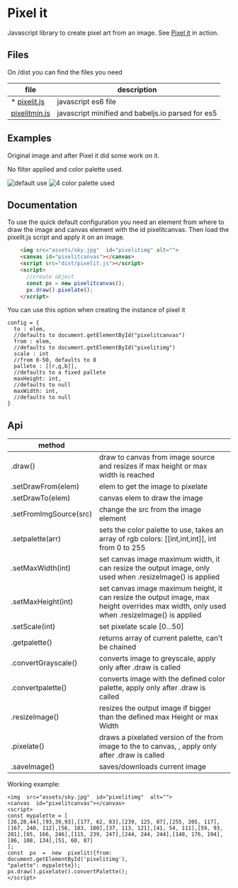 # Pixel it
Javascript library to create pixel art from an image.
See [Pixel it](https://pages.github.com/#tryit) in action.

## Files

On /dist you can find the files you need

| file | description  |
|--|--|
|  * [pixelit.js](https://raw.githubusercontent.com/giventofly/pixelit/master/dist/pixelit.js) | javascript es6 file |
| [pixelitmin.js](https://raw.githubusercontent.com/giventofly/pixelit/master/dist/pixelitmin.js) | javascript minified and babeljs.io parsed for es5 |


## Examples

Original image and after Pixel it did some work on it.

No filter applied and color palette used. 

![default use](https://giventofly.github.io/pixelit/assets/px-normal.jpg)
![4 color palette used](https://giventofly.github.io/pixelit/assets/px-palette4c.jpg)

## Documentation

To use the quick default configuration you need an element from where to draw the image and canvas element with the id pixelitcanvas. Then load the pixelit.js script and apply it on an image.
```html
    <img src="assets/sky.jpg"  id="pixelitimg" alt="">
    <canvas id="pixelitcanvas"></canvas>
    <script src="dist/pixelit.js"></script>
    <script>
      //create object
      const px = new pixelitcanvas();
      px.draw().pixelate();
    </script>
```

You can use this option when creating the instance of pixel it

    config = {
      to : elem,
      //defaults to document.getElementById("pixelitcanvas")
      from : elem, 
      //defaults to document.getElementById("pixelitimg")
      scale : int 
      //from 0-50, defaults to 8
      pallete : [[r,g,b]], 
      //defaults to a fixed pallete
      maxHeight: int, 
      //defaults to null
      maxWidth: int, 
      //defaults to null
    }

## Api



|method |  |
|--|--|
|.draw()  | draw to canvas from image source and resizes if max height or max width is reached |.hideFromImg()| hides the from image element, is applied on object creation|
|.setDrawFrom(elem)| elem to get the image to pixelate|
|.setDrawTo(elem)| canvas elem to draw the image|
|.setFromImgSource(src)| change the src from the image element|
|.setpalette(arr)| sets the color palette to use, takes an array of rgb colors: [[int,int,int]], int from 0 to 255|
|.setMaxWidth(int)| set canvas image maximum width, it can resize the output image, only used when .resizeImage() is applied|
|.setMaxHeight(int)| set canvas image maximum height, it can resize the output image, max height overrides max width, only used when .resizeImage() is applied|
|.setScale(int)| set pixelate scale [0...50]|
|.getpalette()| returns array of current palette, can't be chained|
|.convertGrayscale()| converts image to greyscale, apply only after .draw is called|
|.convertpalette()| converts image with the defined color palette, apply only after .draw is called|
|.resizeImage()| resizes the output image if bigger than the defined max Height or max Width|
|.pixelate()| draws a pixelated version of the from image to the to canvas, , apply only after .draw is called|
|.saveImage()| saves/downloads current image|

Working example:

    <img  src="assets/sky.jpg"  id="pixelitimg"  alt="">
    <canvas  id="pixelitcanvas"></canvas>
    <script>
    const mypalette = [
    [26,28,44],[93,39,93],[177, 62, 83],[239, 125, 87],[255, 205, 117],[167, 240, 112],[56, 183, 100],[37, 113, 121],[41, 54, 111],[59, 93, 201],[65, 166, 246],[115, 239, 247],[244, 244, 244],[148, 176, 194],[86, 108, 134],[51, 60, 87]
    ];
    const  px  =  new  pixelit({from:  document.getElementById('pixelitimg'),
    "palette": mypalette});
    px.draw().pixelate().convertPalette();
    </script>
